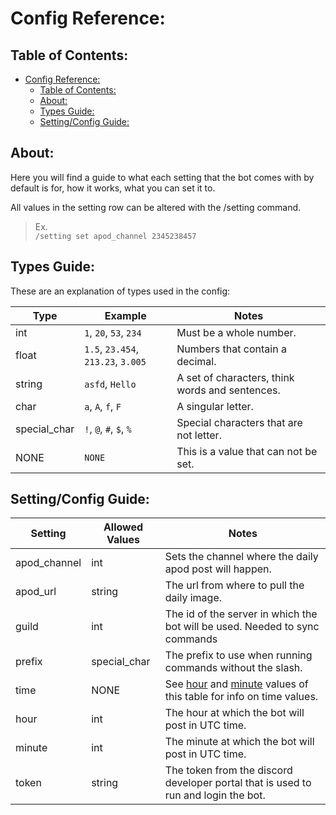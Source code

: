 # Config Reference:

## Table of Contents:

<!-- TOC -->

* [Config Reference:](#config-reference)
    * [Table of Contents:](#table-of-contents)
    * [About:](#about)
    * [Types Guide:](#types-guide)
    * [Setting/Config Guide:](#settingconfig-guide)

<!-- TOC -->

## About:

Here you will find a guide to what each setting that the bot comes with by default is for,
how it works, what you can set it to.

All values in the setting row can be altered with the /setting command.

> Ex. <br>
> `/setting set apod_channel 2345238457`

## Types Guide:

These are an explanation of types used in the config:

| Type         | Example                            | Notes                                           |
|--------------|------------------------------------|-------------------------------------------------|
| int          | `1`, `20`, `53`, `234`             | Must be a whole number.                         |
| float        | `1.5`, `23.454`, `213.23`, `3.005` | Numbers that contain a decimal.                 |
| string       | `asfd`, `Hello`                    | A set of characters, think words and sentences. |
| char         | `a`, `A`, `f`, `F`                 | A singular letter.                              |
| special_char | `!`, `@`, `#`, `$`, `%`            | Special characters that are not letter.         |
| NONE         | `NONE`                             | This is a value that can not be set.            |

## Setting/Config Guide:

| Setting                       | Allowed Values | Notes                                                                                 |
|-------------------------------|----------------|---------------------------------------------------------------------------------------|
| apod_channel                  | int            | Sets the channel where the daily apod post will happen.                               |
| apod_url                      | string         | The url from where to pull the daily image.                                           |
| guild                         | int            | The id of the server in which the bot will be used. Needed to sync commands           |
| prefix                        | special_char   | The prefix to use when running commands without the slash.                            |
| time                          | NONE           | See [hour](#hour) and [minute](#minute) values of this table for info on time values. |
| <span id=hour>hour</span>     | int            | The hour at which the bot will post in UTC time.                                      |
| <span id=minute>minute</span> | int            | The minute at which the bot will post in UTC time.                                    |
| token                         | string         | The token from the discord developer portal that is used to run and login the bot.    |

